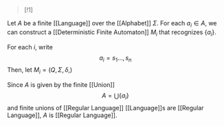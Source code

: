 >[!1]

Let $A$ be a finite [[Language]] over the [[Alphabet]] $\Sigma$. For each $a_{i}\in A$, we can construct a [[Deterministic Finite Automaton]] $M_i$ that recognizes $\{a_{i}\}$. 

For each $i$, write $$a_{i}=s_{1}\ldots, s_{n}$$Then, let $M_{i}=(Q,\Sigma,\delta,)$

Since $A$ is given by the finite [[Union]] $$A=\bigcup \{a_{i}\}$$and finite unions of [[Regular Language]] [[Language]]s are [[Regular Language]], $A$ is [[Regular Language]].
